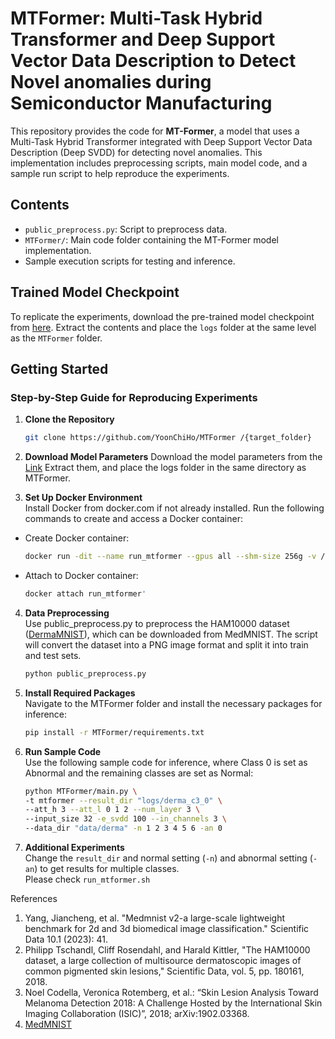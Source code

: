 # MTFormer: Multi-Task Hybrid Transformer and Deep Support Vector Data Description to Detect Novel anomalies during Semiconductor Manufacturing

This repository provides the code for **MT-Former**, a model that uses a Multi-Task Hybrid Transformer integrated with Deep Support Vector Data Description (Deep SVDD) for detecting novel anomalies. This implementation includes preprocessing scripts, main model code, and a sample run script to help reproduce the experiments.

## Contents
- `public_preprocess.py`: Script to preprocess data.
- `MTFormer/`: Main code folder containing the MT-Former model implementation.
- Sample execution scripts for testing and inference.

## Trained Model Checkpoint
To replicate the experiments, download the pre-trained model checkpoint from [here](https://1drv.ms/u/c/de011cb09ae2716d/EeussqGxjNVAjqhqHaPiJLUBgPJClEG2VUipONG1GnsaUw?e=vqgNdp). Extract the contents and place the `logs` folder at the same level as the `MTFormer` folder.

## Getting Started

### Step-by-Step Guide for Reproducing Experiments

1. **Clone the Repository**  
   ```bash
   git clone https://github.com/YoonChiHo/MTFormer /{target_folder}
2. **Download Model Parameters**
Download the model parameters from the [Link]([https://medmnist.com/v1](https://1drv.ms/u/c/de011cb09ae2716d/EeussqGxjNVAjqhqHaPiJLUBgPJClEG2VUipONG1GnsaUw?e=vqgNdp))  
Extract them, and place the logs folder in the same directory as MTFormer.  

4. **Set Up Docker Environment**  
Install Docker from docker.com if not already installed.
Run the following commands to create and access a Docker container: 
- Create Docker container: 
   ```bash
   docker run -dit --name run_mtformer --gpus all --shm-size 256g -v /{target_folder}:/workspace pytorch/pytorch:1.11.0-cuda11.3-cudnn8-devel
- Attach to Docker container:
   ```bash
   docker attach run_mtformer'
  
4. **Data Preprocessing**  
Use public_preprocess.py to preprocess the HAM10000 dataset ([DermaMNIST](https://medmnist.com/v1)), which can be downloaded from MedMNIST.
The script will convert the dataset into a PNG image format and split it into train and test sets.  
   ```bash
   python public_preprocess.py

6. **Install Required Packages**  
Navigate to the MTFormer folder and install the necessary packages for inference:  
   ```bash
   pip install -r MTFormer/requirements.txt

7. **Run Sample Code**  
Use the following sample code for inference, where Class 0 is set as Abnormal and the remaining classes are set as Normal:  
   ```bash
   python MTFormer/main.py \
   -t mtformer --result_dir "logs/derma_c3_0" \
   --att_h 3 --att_l 0 1 2 --num_layer 3 \
   --input_size 32 -e_svdd 100 --in_channels 3 \
   --data_dir "data/derma" -n 1 2 3 4 5 6 -an 0
8. **Additional Experiments**  
Change the `result_dir` and normal setting (`-n`) and abnormal setting (`-an`) to get results for multiple classes.  
Please check `run_mtformer.sh`  

References
1. Yang, Jiancheng, et al. "Medmnist v2-a large-scale lightweight benchmark for 2d and 3d biomedical image classification." Scientific Data 10.1 (2023): 41.  
2. Philipp Tschandl, Cliff Rosendahl, and Harald Kittler, "The HAM10000 dataset, a large collection of multisource dermatoscopic images of common pigmented skin lesions,"
 Scientific Data, vol. 5, pp. 180161, 2018.  
3. Noel Codella, Veronica Rotemberg, et al.: “Skin Lesion Analysis Toward Melanoma Detection 2018: A Challenge Hosted by the International Skin Imaging Collaboration (ISIC)”, 2018; arXiv:1902.03368.  
4. [MedMNIST](https://medmnist.com/v1)

